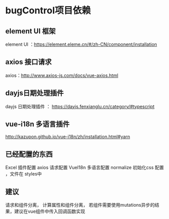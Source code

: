 # bugControl项目依赖

## element UI 框架

element UI ：https://element.eleme.cn/#/zh-CN/component/installation

## axios 接口请求

axios：http://www.axios-js.com/docs/vue-axios.html

## dayjs日期处理插件

dayjs 日期处理插件 ： https://dayjs.fenxianglu.cn/category/#typescript

## vue-i18n 多语言插件

http://kazupon.github.io/vue-i18n/zh/installation.html#yarn

## 已经配置的东西

Excel 插件配置
axios 请求配置
VueI18n 多语言配置
normalize 初始化css 配置 ，文件在 styles中


## 建议
请求和组件分离，
计算属性和组件分离，
若组件需要使用mutations异步的结果，建议在vue组件中传入回调函数实现








